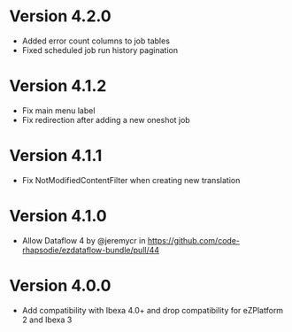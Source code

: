 # Version 4.2.0

* Added error count columns to job tables
* Fixed scheduled job run history pagination

# Version 4.1.2

* Fix main menu label
* Fix redirection after adding a new oneshot job

# Version 4.1.1

* Fix NotModifiedContentFilter when creating new translation

# Version 4.1.0

* Allow Dataflow 4 by @jeremycr in https://github.com/code-rhapsodie/ezdataflow-bundle/pull/44

# Version 4.0.0

* Add compatibility with Ibexa 4.0+ and drop compatibility for eZPlatform 2 and Ibexa 3 
